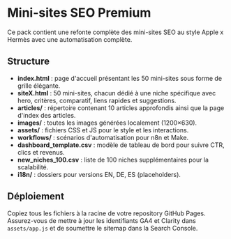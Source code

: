 # Mini-sites SEO Premium
Ce pack contient une refonte complète des mini-sites SEO au style Apple x Hermès avec une automatisation complète.
## Structure
- **index.html** : page d'accueil présentant les 50 mini-sites sous forme de grille élégante.
- **siteX.html** : 50 mini-sites, chacun dédié à une niche spécifique avec hero, critères, comparatif, liens rapides et suggestions.
- **articles/** : répertoire contenant 10 articles approfondis ainsi que la page d'index des articles.
- **images/** : toutes les images générées localement (1200×630).
- **assets/** : fichiers CSS et JS pour le style et les interactions.
- **workflows/** : scénarios d'automatisation pour n8n et Make.
- **dashboard_template.csv** : modèle de tableau de bord pour suivre CTR, clics et revenus.
- **new_niches_100.csv** : liste de 100 niches supplémentaires pour la scalabilité.
- **i18n/** : dossiers pour versions EN, DE, ES (placeholders).
## Déploiement
Copiez tous les fichiers à la racine de votre repository GitHub Pages. Assurez-vous de mettre à jour les identifiants GA4 et Clarity dans `assets/app.js` et de soumettre le sitemap dans la Search Console.